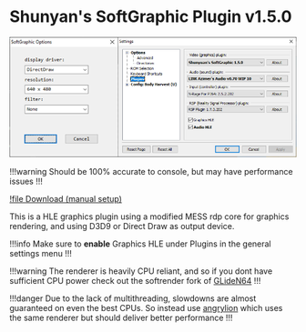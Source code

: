 # Shunyan's SoftGraphic Plugin v1.5.0

![](/res/img/softgraph.png)

!!!warning
Should be 100% accurate to console, but may have performance issues
!!!

[!file Download (manual setup)](https://www.dropbox.com/s/drfyqhpz0it5qw6/SoftGraphic_1.5.0.dll?dl=1)

This is a HLE graphics plugin using a modified MESS rdp core for graphics rendering, and using D3D9 or Direct Draw as output device.

!!!info
Make sure to **enable** Graphics HLE under Plugins in the general settings menu
!!!

!!!warning
The renderer is heavily CPU reliant, and so if you dont have sufficient CPU power check out the softrender fork of [GLideN64](GLideN64.md)
!!!

!!!danger
Due to the lack of multithreading, slowdowns are almost guaranteed on even the best CPUs. So instead use [angrylion](angrylion_RDP.md) which uses the same renderer but should deliver better performance
!!!

